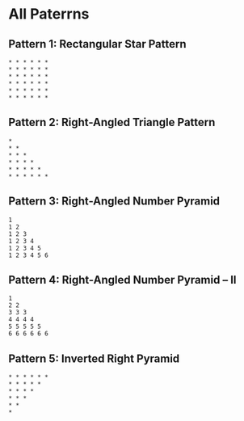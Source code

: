 # All Paterrns

## Pattern 1: Rectangular Star Pattern

```
* * * * * *
* * * * * *
* * * * * *
* * * * * *
* * * * * *
* * * * * *
```

## Pattern 2: Right-Angled Triangle Pattern

```
*
* *
* * *
* * * *
* * * * *
* * * * * *
```

## Pattern 3: Right-Angled Number Pyramid

```
1
1 2
1 2 3
1 2 3 4
1 2 3 4 5
1 2 3 4 5 6
```

## Pattern 4: Right-Angled Number Pyramid – II

```
1
2 2
3 3 3
4 4 4 4
5 5 5 5 5
6 6 6 6 6 6
```

## Pattern 5: Inverted Right Pyramid

```
* * * * * *
* * * * *
* * * *
* * *
* *
*
```
